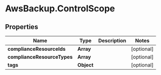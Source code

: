 # AwsBackup.ControlScope

## Properties

Name | Type | Description | Notes
------------ | ------------- | ------------- | -------------
**complianceResourceIds** | **Array** |  | [optional] 
**complianceResourceTypes** | **Array** |  | [optional] 
**tags** | **Object** |  | [optional] 


